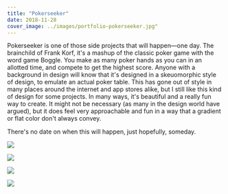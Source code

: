 ```yaml
---
title: "Pokerseeker"
date: 2018-11-28
cover_image: ../images/portfolio-pokerseeker.jpg"
---
```


Pokerseeker is one of those side projects that will happen—one day. The brainchild of Frank Korf, it's a mashup of the classic poker game with the word game Boggle. You make as many poker hands as you can in an allotted time, and compete to get the highest score. Anyone with a background in design will know that it's designed in a skeuomorphic style of design, to emulate an actual poker table. This has gone out of style in many places around the internet and app stores alike, but I still like this kind of design for some projects. In many ways, it's beautiful and a really fun way to create. It might not be necessary (as many in the design world have argued), but it does feel very approachable and fun in a way that a gradient or flat color don't always convey.

There's no date on when this will happen, just hopefully, someday.

![](../images/portfolio-pokerseeker0.jpg)

![](../images/portfolio-pokerseeker1.jpg)

![](../images/portfolio-pokerseeker2.jpg)

![](../images/portfolio-pokerseeker3.jpg)
